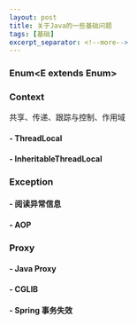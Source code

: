 ```yaml
---
layout: post
title: 关于Java的一些基础问题
tags: [基础]
excerpt_separator: <!--more-->
---
```




<!--more-->

### Enum<E extends Enum<E>>

### Context

共享、传递、跟踪与控制、作用域

#### - ThreadLocal

#### - InheritableThreadLocal

### Exception

#### - 阅读异常信息

#### - AOP

### Proxy

#### - Java Proxy

#### - CGLIB

#### - Spring 事务失效




